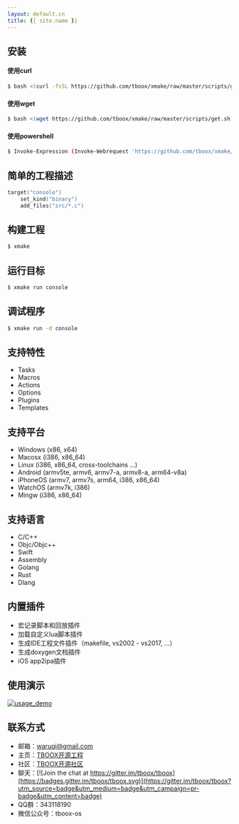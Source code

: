 ```yaml
---
layout: default.cn
title: {{ site.name }}
---
```


## 安装

#### 使用curl

```bash
$ bash <(curl -fsSL https://github.com/tboox/xmake/raw/master/scripts/get.sh)
```

#### 使用wget

```bash
$ bash <(wget https://github.com/tboox/xmake/raw/master/scripts/get.sh -O -)
```

#### 使用powershell

```bash
$ Invoke-Expression (Invoke-Webrequest 'https://github.com/tboox/xmake/raw/master/scripts/get.ps1' -UseBasicParsing).Content
```

## 简单的工程描述

```lua
target("console")
    set_kind("binary")
    add_files("src/*.c") 
```

## 构建工程

```bash
$ xmake
```

## 运行目标

```bash
$ xmake run console
```

## 调试程序

```bash
$ xmake run -d console
```

## 支持特性

* Tasks
* Macros
* Actions
* Options
* Plugins
* Templates

## 支持平台

* Windows (x86, x64)
* Macosx (i386, x86_64)
* Linux (i386, x86_64, cross-toolchains ...)
* Android (armv5te, armv6, armv7-a, armv8-a, arm64-v8a)
* iPhoneOS (armv7, armv7s, arm64, i386, x86_64)
* WatchOS (armv7k, i386)
* Mingw (i386, x86_64)

## 支持语言

* C/C++
* Objc/Objc++
* Swift
* Assembly
* Golang
* Rust
* Dlang

## 内置插件

* 宏记录脚本和回放插件
* 加载自定义lua脚本插件
* 生成IDE工程文件插件（makefile, vs2002 - vs2017, ...）
* 生成doxygen文档插件
* iOS app2ipa插件

## 使用演示

[![usage_demo](http://tboox.org/static/img/xmake/build_demo.gif)](https://github.com/tboox/xmake)

## 联系方式

* 邮箱：[waruqi@gmail.com](mailto:waruqi@gmail.com)
* 主页：[TBOOX开源工程](http://www.tboox.org/cn)
* 社区：[TBOOX开源社区](http://www.tboox.org/forum)
* 聊天：[![Join the chat at https://gitter.im/tboox/tboox](https://badges.gitter.im/tboox/tboox.svg)](https://gitter.im/tboox/tboox?utm_source=badge&utm_medium=badge&utm_campaign=pr-badge&utm_content=badge)
* QQ群：343118190
* 微信公众号：tboox-os
